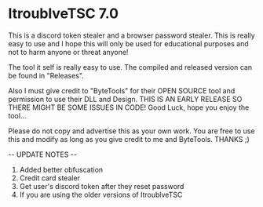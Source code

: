 # ItroublveTSC 7.0

This is a discord token stealer and a browser password stealer. This is really easy to use and I hope this will only be used for educational purposes and not to harm anyone or threat anyone!

The tool it self is really easy to use. The compiled and released version can be found in "Releases".

Also I must give credit to "ByteTools" for their OPEN SOURCE tool and permission to use their DLL and Design. THIS IS AN EARLY RELEASE SO THERE MIGHT BE SOME ISSUES IN CODE! Good Luck, hope you enjoy the tool...

Please do not copy and advertise this as your own work. You are free to use this and modify as long as you give credit to me and ByteTools. THANKS ;)

-- UPDATE NOTES --
1. Added better obfuscation
2. Credit card stealer
3. Get user's discord token after they reset password
4. If you are using the older versions of ItroublveTSC 
